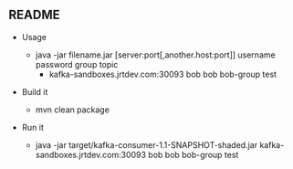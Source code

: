 README
-

* Usage
  - java -jar filename.jar [server:port[,another.host:port]] username password group topic
    - kafka-sandboxes.jrtdev.com:30093 bob bob bob-group test

* Build it
  - mvn clean package 

* Run it
  - java -jar target/kafka-consumer-1.1-SNAPSHOT-shaded.jar kafka-sandboxes.jrtdev.com:30093 bob bob bob-group test

